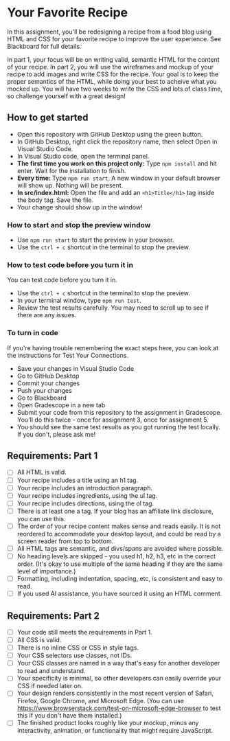 # Your Favorite Recipe

In this assignment, you'll be redesigning a recipe from a food blog using HTML and CSS for your favorite recipe
to improve the user experience. See Blackboard for full details.

In part 1, your focus will be on writing valid, semantic HTML for the content of your recipe. In part 2, you 
will use the wireframes and mockup of your recipe to add images and write CSS for the recipe. Your goal is 
to keep the proper semantics of the HTML, while doing your best to acheive what you mocked up. You will have 
two weeks to write the CSS and lots of class time, so challenge yourself with a great design!

## How to get started
- Open this repository with GitHub Desktop using the green button.
- In GitHub Desktop, right click the repository name, then select Open in Visual Studio Code.
- In Visual Studio code, open the terminal panel.
- **The first time you work on this project only:** Type `npm install` and hit enter. Wait for the installation to finish.
- **Every time:** Type `npm run start`. A new window in your default browser will show up. Nothing will be present.
- **In src/index.html:** Open the file and add an `<h1>Title</h1>` tag inside the body tag. Save the file.
- Your change should show up in the window!

### How to start and stop the preview window
- Use `npm run start` to start the preview in your browser.
- Use the `ctrl + c` shortcut in the terminal to stop the preview.

### How to test code before you turn it in
You can test code before you turn it in.
- Use the `ctrl + c` shortcut in the terminal to stop the preview.
- In your terminal window, type `npm run test`.
- Review the test results carefully. You may need to scroll up to see if there are any issues.

### To turn in code
If you're having trouble remembering the exact steps here, you can look at the instructions for Test Your Connections.
- Save your changes in Visual Studio Code
- Go to GitHub Desktop
- Commit your changes
- Push your changes
- Go to Blackboard
- Open Gradescope in a new tab
- Submit your code from this repository to the assignment in Gradescope. You'll do this twice - once for assignment 3, once for assignment 5.
- You should see the same test results as you got running the test locally. If you don't, please ask me!

## Requirements: Part 1

- [ ] All HTML is valid.
- [ ] Your recipe includes a title using an h1 tag.
- [ ] Your recipe includes an introduction paragraph.
- [ ] Your recipe includes ingredients, using the ul tag.
- [ ] Your recipe includes directions, using the ol tag.
- [ ] There is at least one a tag. If your blog has an affiliate link disclosure, you can use this.
- [ ] The order of your recipe content makes sense and reads easily. It is not reordered to accommodate your desktop layout, and could be read by a screen reader from top to bottom.
- [ ] All HTML tags are semantic, and divs/spans are avoided where possible.
- [ ] No heading levels are skipped - you used h1, h2, h3, etc in the correct order. (It's okay to use multiple of the same heading if they are the same level of importance.)
- [ ] Formatting, including indentation, spacing, etc, is consistent and easy to read.
- [ ] If you used AI assistance, you have sourced it using an HTML comment.

## Requirements: Part 2

- [ ] Your code still meets the requirements in Part 1.
- [ ] All CSS is valid.
- [ ] There is no inline CSS or CSS in style tags.
- [ ] Your CSS selectors use classes, not IDs.
- [ ] Your CSS classes are named in a way that's easy for another developer to read and understand.
- [ ] Your specificity is minimal, so other developers can easily override your CSS if needed later on.
- [ ] Your design renders consistently in the most recent version of Safari, Firefox, Google Chrome, and Microsoft Edge. (You can use https://www.browserstack.com/test-on-microsoft-edge-browser to test this if you don't have them installed.)
- [ ] The finished product looks roughly like your mockup, minus any interactivity, animation, or functionality that might require JavaScript.
